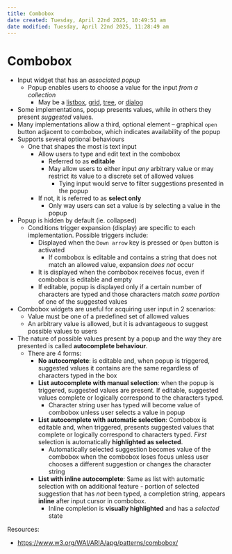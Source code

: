 ```yaml
---
title: Combobox
date created: Tuesday, April 22nd 2025, 10:49:51 am
date modified: Tuesday, April 22nd 2025, 11:28:49 am
---
```


# Combobox

- Input widget that has an _associated popup_
  - Popup enables users to choose a value for the input _from a collection_
    - May be a [listbox](Listbox.md), [grid](Grid.md), [tree](Tree%20View%20Pattern.md), or [dialog](Dialogs.md)
- Some implementations, popup presents values, while in others they present _suggested_ values.
- Many implementations allow a third, optional element – graphical `open` button adjacent to combobox, which indicates availability of the popup
- Supports several optional behaviours
  - One that shapes the most is text input
    - Allow users to type and edit text in the combobox
      - Referred to as **editable**
      - May allow users to either input _any_ arbitrary value or may restrict its value to a discrete set of allowed values
        - Tying input would serve to filter suggestions presented in the popup
    - If not, it is referred to as **select only**
      - Only way users can set a value is by selecting a value in the popup
- Popup is hidden by default (ie. collapsed)
  - Conditions trigger expansion (display) are specific to each implementation. Possible triggers include:
    - Displayed when the `Down arrow` key is pressed or `Open` button is activated
      - If combobox is editable and contains a string that does not match an allowed value, expansion _does not_ occur
    - It is displayed when the combobox receives focus, even if combobox is editable and empty
    - If editable, popup is displayed only if a certain number of characters are typed and those characters match _some portion_ of one of the suggested values
- Combobox widgets are useful for acquiring user input in 2 scenarios:
  - Value must be one of a predefined set of allowed values
  - An arbitrary value is allowed, but it is advantageous to suggest possible values to users
- The nature of possible values present by a popup and the way they are presented is called **autocomplete behaviour**.
  - There are 4 forms:
    - **No autocomplete**: is editable and, when popup is triggered, suggested values it contains are the same regardless of characters typed in the box
    - **List autocomplete with manual selection**: when the popup is triggered, suggested values are present. If editable, suggested values complete or logically correspond to the characters typed.
      - Character string user has typed will become value of combobox unless user selects a value in popup
    - **List autocomplete with automatic selection**: Combobox is editable and, when triggered, presents suggested values that complete or logically correspond to characters typed. _First_ selection is automatically **highlighted as selected**.
      - Automatically selected suggestion becomes value of the combobox when the combobox loses focus unless user chooses a different suggestion or changes the character string
    - **List with inline autocomplete**: Same as list with automatic selection with on additional feature - portion of selected suggestion that has _not_ been typed, a completion string, appears **inline** after input cursor in combobox.
      - Inline completion is **visually highlighted** and has a _selected_ state

Resources:

- https://www.w3.org/WAI/ARIA/apg/patterns/combobox/
